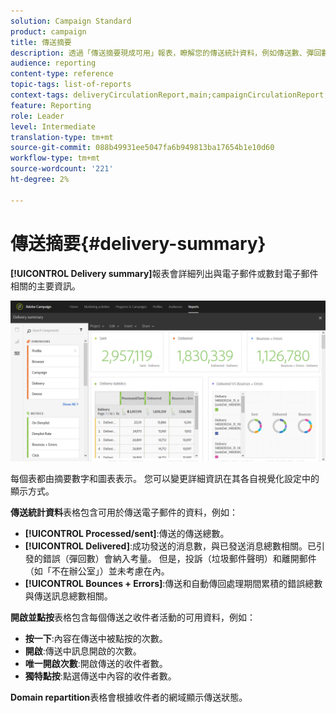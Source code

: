 ```yaml
---
solution: Campaign Standard
product: campaign
title: 傳送摘要
description: 透過「傳送摘要現成可用」報表，瞭解您的傳送統計資料，例如傳送數、彈回數和開啟數。
audience: reporting
content-type: reference
topic-tags: list-of-reports
context-tags: deliveryCirculationReport,main;campaignCirculationReport,main;programCirculationReport,main
feature: Reporting
role: Leader
level: Intermediate
translation-type: tm+mt
source-git-commit: 088b49931ee5047fa6b949813ba17654b1e10d60
workflow-type: tm+mt
source-wordcount: '221'
ht-degree: 2%

---
```



# 傳送摘要{#delivery-summary}

**[!UICONTROL Delivery summary]**&#x200B;報表會詳細列出與電子郵件或數封電子郵件相關的主要資訊。

![](assets/campaign_reports_1.png)

每個表都由摘要數字和圖表表示。 您可以變更詳細資訊在其各自視覺化設定中的顯示方式。

**傳送統計資料**&#x200B;表格包含可用於傳送電子郵件的資料，例如：

* **[!UICONTROL Processed/sent]**:傳送的傳送總數。
* **[!UICONTROL Delivered]**:成功發送的消息數，與已發送消息總數相關。已引發的錯誤（彈回數）會納入考量。 但是，投訴（垃圾郵件聲明）和離開郵件（如「不在辦公室」）並未考慮在內。
* **[!UICONTROL Bounces + Errors]**:傳送和自動傳回處理期間累積的錯誤總數與傳送訊息總數相關。

**開啟並點按**&#x200B;表格包含每個傳送之收件者活動的可用資料，例如：

* **按一下**:內容在傳送中被點按的次數。
* **開啟**:傳送中訊息開啟的次數。
* **唯一開啟次數**:開啟傳送的收件者數。
* **獨特點按**:點選傳送中內容的收件者數。

**Domain repartition**&#x200B;表格會根據收件者的網域顯示傳送狀態。
